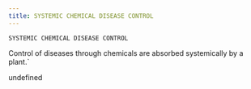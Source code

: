 ```yaml
---
title: SYSTEMIC CHEMICAL DISEASE CONTROL
---
```

`SYSTEMIC CHEMICAL DISEASE CONTROL`

Control of diseases through chemicals are absorbed systemically by a plant.`

undefined